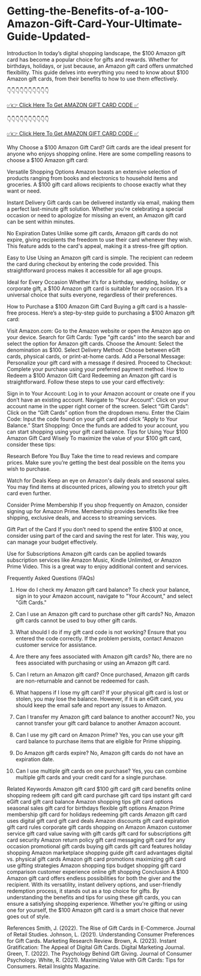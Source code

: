 # Getting-the-Benefits-of-a-100-Amazon-Gift-Card-Your-Ultimate-Guide-Updated-

Introduction
In today’s digital shopping landscape, the $100 Amazon gift card has become a popular choice for gifts and rewards. Whether for birthdays, holidays, or just because, an Amazon gift card offers unmatched flexibility. This guide delves into everything you need to know about $100 Amazon gift cards, from their benefits to how to use them effectively.

👇👇👇👇👇👇👇👇👇👇

[✅👉 Click Here To Get AMAZON GIFT CARD CODE ✅](https://bagbazaarmp.com/amazon/)

👇👇👇👇👇👇👇👇👇👇

[✅👉 Click Here To Get AMAZON GIFT CARD CODE ✅](https://bagbazaarmp.com/amazon)

Why Choose a $100 Amazon Gift Card?
Gift cards are the ideal present for anyone who enjoys shopping online. Here are some compelling reasons to choose a $100 Amazon gift card:

Versatile Shopping Options
Amazon boasts an extensive selection of products ranging from books and electronics to household items and groceries. A $100 gift card allows recipients to choose exactly what they want or need.

Instant Delivery
Gift cards can be delivered instantly via email, making them a perfect last-minute gift solution. Whether you're celebrating a special occasion or need to apologize for missing an event, an Amazon gift card can be sent within minutes.

No Expiration Dates
Unlike some gift cards, Amazon gift cards do not expire, giving recipients the freedom to use their card whenever they wish. This feature adds to the card's appeal, making it a stress-free gift option.

Easy to Use
Using an Amazon gift card is simple. The recipient can redeem the card during checkout by entering the code provided. This straightforward process makes it accessible for all age groups.

Ideal for Every Occasion
Whether it’s for a birthday, wedding, holiday, or corporate gift, a $100 Amazon gift card is suitable for any occasion. It’s a universal choice that suits everyone, regardless of their preferences.

How to Purchase a $100 Amazon Gift Card
Buying a gift card is a hassle-free process. Here’s a step-by-step guide to purchasing a $100 Amazon gift card:

Visit Amazon.com: Go to the Amazon website or open the Amazon app on your device.
Search for Gift Cards: Type "gift cards" into the search bar and select the option for Amazon gift cards.
Choose the Amount: Select the denomination as $100.
Select Delivery Method: Choose between eGift cards, physical cards, or print-at-home cards.
Add a Personal Message: Personalize your gift card with a message if desired.
Proceed to Checkout: Complete your purchase using your preferred payment method.
How to Redeem a $100 Amazon Gift Card
Redeeming an Amazon gift card is straightforward. Follow these steps to use your card effectively:

Sign in to Your Account: Log in to your Amazon account or create one if you don’t have an existing account.
Navigate to “Your Account”: Click on your account name in the upper right corner of the screen.
Select “Gift Cards”: Click on the “Gift Cards” option from the dropdown menu.
Enter the Claim Code: Input the code found on your gift card and click “Apply to Your Balance.”
Start Shopping: Once the funds are added to your account, you can start shopping using your gift card balance.
Tips for Using Your $100 Amazon Gift Card Wisely
To maximize the value of your $100 gift card, consider these tips:

Research Before You Buy
Take the time to read reviews and compare prices. Make sure you’re getting the best deal possible on the items you wish to purchase.

Watch for Deals
Keep an eye on Amazon's daily deals and seasonal sales. You may find items at discounted prices, allowing you to stretch your gift card even further.

Consider Prime Membership
If you shop frequently on Amazon, consider signing up for Amazon Prime. Membership provides benefits like free shipping, exclusive deals, and access to streaming services.

Gift Part of the Card
If you don’t need to spend the entire $100 at once, consider using part of the card and saving the rest for later. This way, you can manage your budget effectively.

Use for Subscriptions
Amazon gift cards can be applied towards subscription services like Amazon Music, Kindle Unlimited, or Amazon Prime Video. This is a great way to enjoy additional content and services.

Frequently Asked Questions (FAQs)
1. How do I check my Amazon gift card balance?
To check your balance, sign in to your Amazon account, navigate to "Your Account," and select "Gift Cards."

2. Can I use an Amazon gift card to purchase other gift cards?
No, Amazon gift cards cannot be used to buy other gift cards.

3. What should I do if my gift card code is not working?
Ensure that you entered the code correctly. If the problem persists, contact Amazon customer service for assistance.

4. Are there any fees associated with Amazon gift cards?
No, there are no fees associated with purchasing or using an Amazon gift card.

5. Can I return an Amazon gift card?
Once purchased, Amazon gift cards are non-returnable and cannot be redeemed for cash.

6. What happens if I lose my gift card?
If your physical gift card is lost or stolen, you may lose the balance. However, if it is an eGift card, you should keep the email safe and report any issues to Amazon.

7. Can I transfer my Amazon gift card balance to another account?
No, you cannot transfer your gift card balance to another Amazon account.

8. Can I use my gift card on Amazon Prime?
Yes, you can use your gift card balance to purchase items that are eligible for Prime shipping.

9. Do Amazon gift cards expire?
No, Amazon gift cards do not have an expiration date.

10. Can I use multiple gift cards on one purchase?
Yes, you can combine multiple gift cards and your credit card for a single purchase.

Related Keywords
Amazon gift card
$100 gift card
gift card benefits
online shopping
redeem gift card
gift card purchase
gift card tips
instant gift card
eGift card
gift card balance
Amazon shopping tips
gift card options
seasonal sales
gift card for birthdays
flexible gift options
Amazon Prime membership
gift card for holidays
redeeming gift cards
Amazon gift card uses
digital gift card
gift card deals
Amazon discounts
gift card expiration
gift card rules
corporate gift cards
shopping on Amazon
Amazon customer service
gift card value
saving with gift cards
gift card for subscriptions
gift card security
Amazon return policy
gift card messaging
gift card for any occasion
promotional gift cards
buying gift cards
gift card features
holiday shopping
Amazon marketplace
shopping guide
gift card advantages
digital vs. physical gift cards
Amazon gift card promotions
maximizing gift card use
gifting strategies
Amazon shopping tips
budget shopping
gift card comparison
customer experience
online gift shopping
Conclusion
A $100 Amazon gift card offers endless possibilities for both the giver and the recipient. With its versatility, instant delivery options, and user-friendly redemption process, it stands out as a top choice for gifts. By understanding the benefits and tips for using these gift cards, you can ensure a satisfying shopping experience. Whether you're gifting or using one for yourself, the $100 Amazon gift card is a smart choice that never goes out of style.

References
Smith, J. (2022). The Rise of Gift Cards in E-Commerce. Journal of Retail Studies.
Johnson, L. (2021). Understanding Consumer Preferences for Gift Cards. Marketing Research Review.
Brown, A. (2023). Instant Gratification: The Appeal of Digital Gift Cards. Digital Marketing Journal.
Green, T. (2022). The Psychology Behind Gift Giving. Journal of Consumer Psychology.
White, R. (2021). Maximizing Value with Gift Cards: Tips for Consumers. Retail Insights Magazine.
